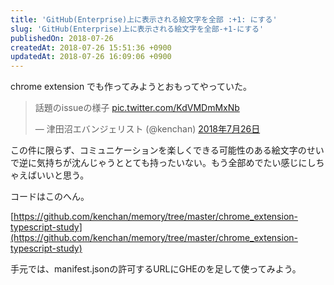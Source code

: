 ```yaml
---
title: 'GitHub(Enterprise)上に表示される絵文字を全部 :+1: にする'
slug: 'GitHub(Enterprise)上に表示される絵文字を全部-+1-にする'
publishedOn: 2018-07-26
createdAt: 2018-07-26 15:51:36 +0900
updatedAt: 2018-07-26 16:09:06 +0900
---
```

chrome extension でも作ってみようとおもってやっていた。

<blockquote class="twitter-tweet" data-lang="ja"><p lang="ja" dir="ltr">話題のissueの様子 <a href="https://t.co/KdVMDmMxNb">pic.twitter.com/KdVMDmMxNb</a></p>&mdash; 津田沼エバンジェリスト (@kenchan) <a href="https://twitter.com/kenchan/status/1022506901127323648?ref_src=twsrc%5Etfw">2018年7月26日</a></blockquote>
<script async src="https://platform.twitter.com/widgets.js" charset="utf-8"></script>

この件に限らず、コミュニケーションを楽しくできる可能性のある絵文字のせいで逆に気持ちが沈んじゃうととても持ったいない。もう全部めでたい感じにしちゃえばいいと思う。

コードはこのへん。 

[https://github.com/kenchan/memory/tree/master/chrome_extension-typescript-study](https://github.com/kenchan/memory/tree/master/chrome_extension-typescript-study)

手元では、manifest.jsonの許可するURLにGHEのを足して使ってみよう。
